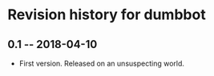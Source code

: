 # Revision history for dumbbot

## 0.1  -- 2018-04-10

* First version. Released on an unsuspecting world.
